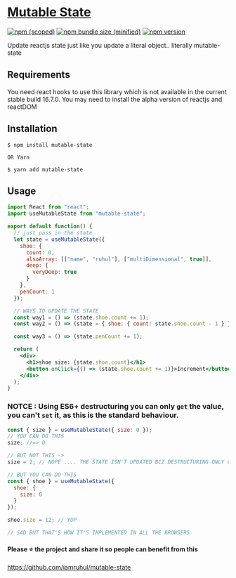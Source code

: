 # [Mutable State](https://github.com/iamruhul/mutable-state)

[![npm (scoped)](https://img.shields.io/bundlephobia/min/mutable-state.svg)](https://www.npmjs.com/package/mutable-state)
[![npm bundle size (minified)](https://img.shields.io/bundlephobia/minzip/mutable-state.svg)](https://www.npmjs.com/package/mutable-state)
[![npm version](https://img.shields.io/npm/v/mutable-state.svg)](https://www.npmjs.com/package/mutable-state)

Update reactjs state just like you update a literal object.. literally mutable-state

## Requirements

You need react hooks to use this library which is not available in the current stable build 16.7.0. You may need to install the alpha version of reactjs and reactDOM

## Installation

```
$ npm install mutable-state

OR Yarn

$ yarn add mutable-state
```

## Usage

```jsx
import React from "react";
import useMutableState from "mutable-state";

export default function() {
  // just pass in the state
  let state = useMutableState({
    shoe: {
      count: 0,
      alsoArray: [["name", "ruhul"], ["multiDimensional", true]],
      deep: {
        veryDeep: true
      }
    },
    penCount: 1
  });

  // WAYS TO UPDATE THE STATE
  const way1 = () => (state.shoe.count += 1);
  const way2 = () => (state = { shoe: { count: state.shoe.count - 1 } }); // it's cool right? (:

  const way3 = () => (state.penCount += 1);

  return (
    <div>
      <h1>shoe size: {state.shoe.count}</h1>
      <button onClick={() => (state.shoe.count += 1)}>Increment</button>
    </div>
  );
}
```

### **NOTCE :** Using ES6+ destructuring you can only `get` the value, you can't `set` it, as this is the standard behaviour.

```js
const { size } = useMutableState({ size: 0 });
// YOU CAN DO THIS
size; //=> 0

// BUT NOT THIS ->
size = 2; // NOPE .... THE STATE ISN'T UPDATED BCZ DESTRUCTURING ONLY COPIES THE `VALUE` NOT THE `SETTER`

// BUT YOU CAN DO THIS
const { shoe } = useMutableState({
  shoe: {
    size: 0
  }
});

shoe.size = 12; // YUP

// SAD BUT THAT'S HOW IT'S IMPLEMENTED IN ALL THE BROWSERS
```

#### Please ⭐ the project and share it so people can benefit from this
https://github.com/iamruhul/mutable-state